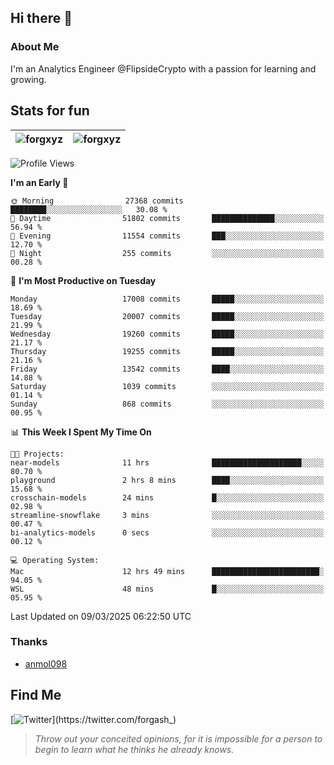 ## Hi there 👋

### About Me

I'm an Analytics Engineer @FlipsideCrypto with a passion for learning and growing.
  
## Stats for fun

| <img align="center" src="https://github-readme-streak-stats.herokuapp.com/?user=forgxyz&theme=tokyonight" alt="forgxyz" /> | <img align="center" src="https://github-readme-stats.vercel.app/api?username=forgxyz&theme=tokyonight&show_icons=true" alt="forgxyz" /> |
| ------------- |------------- |


<!--START_SECTION:waka-->
![Profile Views](http://img.shields.io/badge/Profile%20Views-0-blue)

**I'm an Early 🐤** 

```text
🌞 Morning                27368 commits       ████████░░░░░░░░░░░░░░░░░   30.08 % 
🌆 Daytime                51802 commits       ██████████████░░░░░░░░░░░   56.94 % 
🌃 Evening                11554 commits       ███░░░░░░░░░░░░░░░░░░░░░░   12.70 % 
🌙 Night                  255 commits         ░░░░░░░░░░░░░░░░░░░░░░░░░   00.28 % 
```
📅 **I'm Most Productive on Tuesday** 

```text
Monday                   17008 commits       █████░░░░░░░░░░░░░░░░░░░░   18.69 % 
Tuesday                  20007 commits       █████░░░░░░░░░░░░░░░░░░░░   21.99 % 
Wednesday                19260 commits       █████░░░░░░░░░░░░░░░░░░░░   21.17 % 
Thursday                 19255 commits       █████░░░░░░░░░░░░░░░░░░░░   21.16 % 
Friday                   13542 commits       ████░░░░░░░░░░░░░░░░░░░░░   14.88 % 
Saturday                 1039 commits        ░░░░░░░░░░░░░░░░░░░░░░░░░   01.14 % 
Sunday                   868 commits         ░░░░░░░░░░░░░░░░░░░░░░░░░   00.95 % 
```


📊 **This Week I Spent My Time On** 

```text
🐱‍💻 Projects: 
near-models              11 hrs              ████████████████████░░░░░   80.70 % 
playground               2 hrs 8 mins        ████░░░░░░░░░░░░░░░░░░░░░   15.68 % 
crosschain-models        24 mins             █░░░░░░░░░░░░░░░░░░░░░░░░   02.98 % 
streamline-snowflake     3 mins              ░░░░░░░░░░░░░░░░░░░░░░░░░   00.47 % 
bi-analytics-models      0 secs              ░░░░░░░░░░░░░░░░░░░░░░░░░   00.12 % 

💻 Operating System: 
Mac                      12 hrs 49 mins      ████████████████████████░   94.05 % 
WSL                      48 mins             █░░░░░░░░░░░░░░░░░░░░░░░░   05.95 % 
```


 Last Updated on 09/03/2025 06:22:50 UTC
<!--END_SECTION:waka-->

### Thanks
 - [anmol098](https://github.com/anmol098/waka-readme-stats/)
  
## Find Me
[![Twitter](https://img.shields.io/twitter/url/https/twitter.com/forgash_.svg?style=social&label=Follow%20%40forgash_)](https://twitter.com/forgash_)


> *Throw out your conceited opinions, for it is impossible for a person to begin to learn what he thinks he already knows.* 
